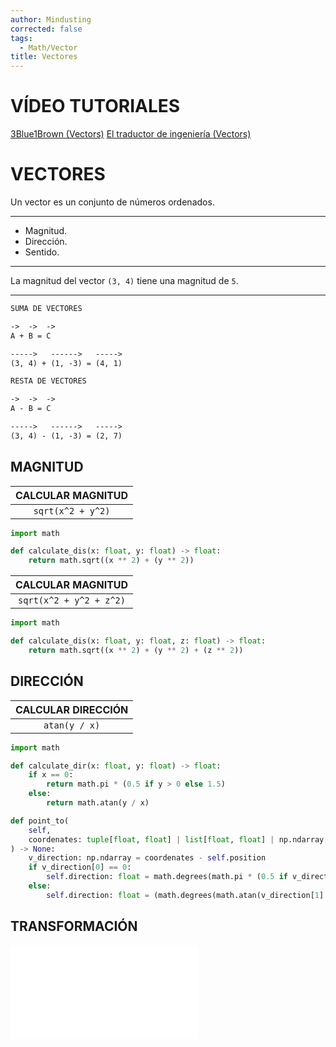 ```yaml
---
author: Mindusting
corrected: false
tags:
  - Math/Vector
title: Vectores
---
```


# VÍDEO TUTORIALES

[3Blue1Brown (Vectors)](https://youtube.com/playlist?list=PLZHQObOWTQDPD3MizzM2xVFitgF8hE_ab&si=9YzrArg_yeN4oTzZ)
[El traductor de ingeniería (Vectors)](https://youtu.be/eXA4806YuqY)

# VECTORES

Un vector es un conjunto de números ordenados.

---

- Magnitud.
- Dirección.
- Sentido.

---

La magnitud del vector `(3, 4)` tiene una magnitud de `5`.

---

```txt
SUMA DE VECTORES

->  ->  ->
A + B = C

----->   ------>   ----->
(3, 4) + (1, -3) = (4, 1)

RESTA DE VECTORES

->  ->  ->
A - B = C

----->   ------>   ----->
(3, 4) - (1, -3) = (2, 7)
```

## MAGNITUD

| CALCULAR MAGNITUD  |
|:------------------:|
| `sqrt(x^2 + y^2)` |

```py
import math

def calculate_dis(x: float, y: float) -> float:
    return math.sqrt((x ** 2) + (y ** 2))
```



|    CALCULAR MAGNITUD     |
|:------------------------:|
| `sqrt(x^2 + y^2 + z^2)` |

```py
import math

def calculate_dis(x: float, y: float, z: float) -> float:
    return math.sqrt((x ** 2) + (y ** 2) + (z ** 2))
```

## DIRECCIÓN

| CALCULAR DIRECCIÓN |
|:------------------:|
|   `atan(y / x)`   |

```py
import math

def calculate_dir(x: float, y: float) -> float:
    if x == 0:
        return math.pi * (0.5 if y > 0 else 1.5)
    else:
        return math.atan(y / x)
```

```py
def point_to(
    self,
    coordenates: tuple[float, float] | list[float, float] | np.ndarray[np.float64]
) -> None:
    v_direction: np.ndarray = coordenates - self.position
    if v_direction[0] == 0:
        self.direction: float = math.degrees(math.pi * (0.5 if v_direction[1] > 0 else 1.5))
    else:
        self.direction: float = (math.degrees(math.atan(v_direction[1] / v_direction[0])) + (180 if v_direction[0] < 0 else 0)) % 360
```

## TRANSFORMACIÓN

![dibujo_tranformacion_de_vectores](dibujo_tranformacion_de_vectores.md)
